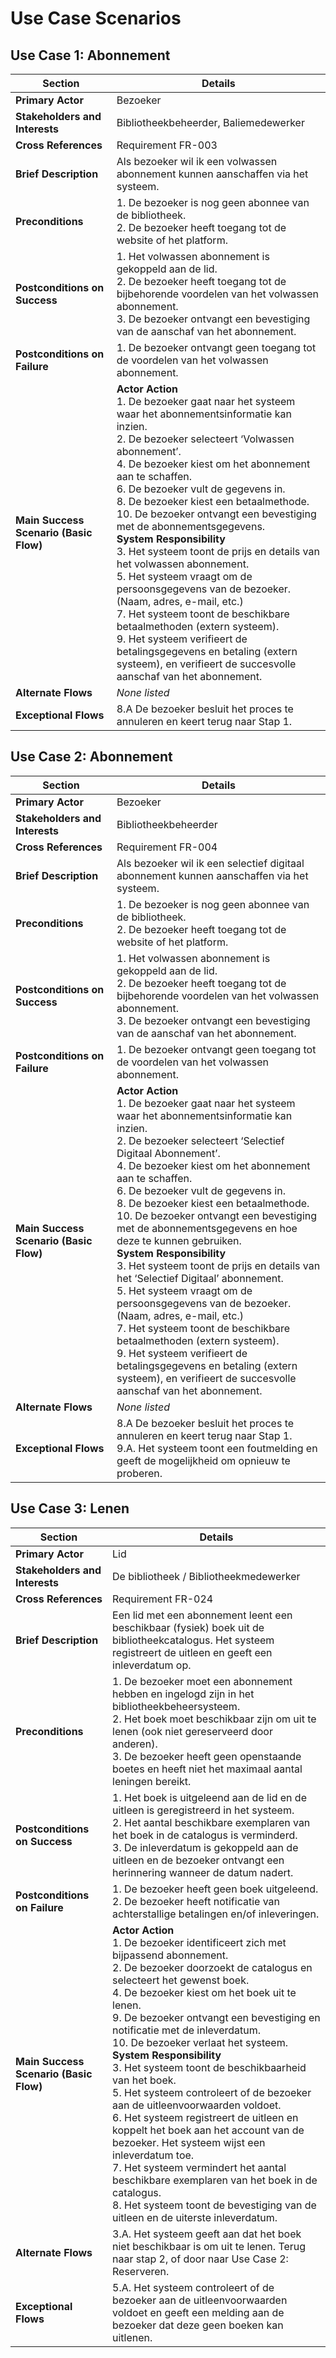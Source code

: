 # Use Case Scenarios
## Use Case 1: Abonnement

| **Section**               | **Details**                                                                                                                                           |
|---------------------------|-------------------------------------------------------------------------------------------------------------------------------------------------------|
| **Primary Actor**          | Bezoeker                                                                                                                                              |
| **Stakeholders and Interests** | Bibliotheekbeheerder, Baliemedewerker                                                                                                                  |
| **Cross References**       | Requirement FR-003                                                                                                                                   |
| **Brief Description**      | Als bezoeker wil ik een volwassen abonnement kunnen aanschaffen via het systeem.                                                                      |
| **Preconditions**          | 1. De bezoeker is nog geen abonnee van de bibliotheek.<br>2. De bezoeker heeft toegang tot de website of het platform.                                |
| **Postconditions on Success** | 1. Het volwassen abonnement is gekoppeld aan de lid.<br>2. De bezoeker heeft toegang tot de bijbehorende voordelen van het volwassen abonnement.<br>3. De bezoeker ontvangt een bevestiging van de aanschaf van het abonnement. |
| **Postconditions on Failure** | 1. De bezoeker ontvangt geen toegang tot de voordelen van het volwassen abonnement.                                                                |
| **Main Success Scenario (Basic Flow)** | **Actor Action**<br>1. De bezoeker gaat naar het systeem waar het abonnementsinformatie kan inzien.<br>2. De bezoeker selecteert ‘Volwassen abonnement’.<br>4. De bezoeker kiest om het abonnement aan te schaffen.<br>6. De bezoeker vult de gegevens in.<br>8. De bezoeker kiest een betaalmethode.<br>10. De bezoeker ontvangt een bevestiging met de abonnementsgegevens.<br> **System Responsibility**<br>3. Het systeem toont de prijs en details van het volwassen abonnement.<br>5. Het systeem vraagt om de persoonsgegevens van de bezoeker. (Naam, adres, e-mail, etc.)<br>7. Het systeem toont de beschikbare betaalmethoden (extern systeem).<br>9. Het systeem verifieert de betalingsgegevens en betaling (extern systeem), en verifieert de succesvolle aanschaf van het abonnement. |
| **Alternate Flows**        | *None listed*                                                                                                                                         |
| **Exceptional Flows**      | 8.A De bezoeker besluit het proces te annuleren en keert terug naar Stap 1.                                                                          |

## Use Case 2: Abonnement
| **Section**               | **Details**                                                                                                                                           |
|---------------------------|-------------------------------------------------------------------------------------------------------------------------------------------------------|
| **Primary Actor**          | Bezoeker                                                                                                                                              |
| **Stakeholders and Interests** | Bibliotheekbeheerder                                                                                                                                   |
| **Cross References**       | Requirement FR-004                                                                                                                                   |
| **Brief Description**      | Als bezoeker wil ik een selectief digitaal abonnement kunnen aanschaffen via het systeem.                                                             |
| **Preconditions**          | 1. De bezoeker is nog geen abonnee van de bibliotheek.<br>2. De bezoeker heeft toegang tot de website of het platform.                                |
| **Postconditions on Success** | 1. Het volwassen abonnement is gekoppeld aan de lid.<br>2. De bezoeker heeft toegang tot de bijbehorende voordelen van het volwassen abonnement.<br>3. De bezoeker ontvangt een bevestiging van de aanschaf van het abonnement. |
| **Postconditions on Failure** | 1. De bezoeker ontvangt geen toegang tot de voordelen van het volwassen abonnement.                                                                |
| **Main Success Scenario (Basic Flow)** | **Actor Action**<br>1. De bezoeker gaat naar het systeem waar het abonnementsinformatie kan inzien.<br>2. De bezoeker selecteert ‘Selectief Digitaal Abonnement’.<br>4. De bezoeker kiest om het abonnement aan te schaffen.<br>6. De bezoeker vult de gegevens in.<br>8. De bezoeker kiest een betaalmethode.<br>10. De bezoeker ontvangt een bevestiging met de abonnementsgegevens en hoe deze te kunnen gebruiken.<br> **System Responsibility**<br>3. Het systeem toont de prijs en details van het ‘Selectief Digitaal’ abonnement.<br>5. Het systeem vraagt om de persoonsgegevens van de bezoeker. (Naam, adres, e-mail, etc.)<br>7. Het systeem toont de beschikbare betaalmethoden (extern systeem).<br>9. Het systeem verifieert de betalingsgegevens en betaling (extern systeem), en verifieert de succesvolle aanschaf van het abonnement. |
| **Alternate Flows**        | *None listed*                                                                                                                                         |
| **Exceptional Flows**      | 8.A De bezoeker besluit het proces te annuleren en keert terug naar Stap 1.<br>9.A. Het systeem toont een foutmelding en geeft de mogelijkheid om opnieuw te proberen. |


## Use Case 3: Lenen

| **Section**               | **Details**                                                                                                                                                       |
|---------------------------|-------------------------------------------------------------------------------------------------------------------------------------------------------------------|
| **Primary Actor**          | Lid                                                                                                                                                               |
| **Stakeholders and Interests** | De bibliotheek / Bibliotheekmedewerker                                                                                                                            |
| **Cross References**       | Requirement FR-024                                                                                                                                               |
| **Brief Description**      | Een lid met een abonnement leent een beschikbaar (fysiek) boek uit de bibliotheekcatalogus. Het systeem registreert de uitleen en geeft een inleverdatum op.       |
| **Preconditions**          | 1. De bezoeker moet een abonnement hebben en ingelogd zijn in het bibliotheekbeheersysteem.<br>2. Het boek moet beschikbaar zijn om uit te lenen (ook niet gereserveerd door anderen).<br>3. De bezoeker heeft geen openstaande boetes en heeft niet het maximaal aantal leningen bereikt. |
| **Postconditions on Success** | 1. Het boek is uitgeleend aan de lid en de uitleen is geregistreerd in het systeem.<br>2. Het aantal beschikbare exemplaren van het boek in de catalogus is verminderd.<br>3. De inleverdatum is gekoppeld aan de uitleen en de bezoeker ontvangt een herinnering wanneer de datum nadert. |
| **Postconditions on Failure** | 1. De bezoeker heeft geen boek uitgeleend.<br>2. De bezoeker heeft notificatie van achterstallige betalingen en/of inleveringen.                                 |
| **Main Success Scenario (Basic Flow)** | **Actor Action**<br>1. De bezoeker identificeert zich met bijpassend abonnement.<br>2. De bezoeker doorzoekt de catalogus en selecteert het gewenst boek.<br>4. De bezoeker kiest om het boek uit te lenen.<br>9. De bezoeker ontvangt een bevestiging en notificatie met de inleverdatum.<br>10. De bezoeker verlaat het systeem.<br> **System Responsibility**<br>3. Het systeem toont de beschikbaarheid van het boek.<br>5. Het systeem controleert of de bezoeker aan de uitleenvoorwaarden voldoet.<br>6. Het systeem registreert de uitleen en koppelt het boek aan het account van de bezoeker. Het systeem wijst een inleverdatum toe.<br>7. Het systeem vermindert het aantal beschikbare exemplaren van het boek in de catalogus.<br>8. Het systeem toont de bevestiging van de uitleen en de uiterste inleverdatum. |
| **Alternate Flows**        | 3.A. Het systeem geeft aan dat het boek niet beschikbaar is om uit te lenen. Terug naar stap 2, of door naar Use Case 2: Reserveren.                               |
| **Exceptional Flows**      | 5.A. Het systeem controleert of de bezoeker aan de uitleenvoorwaarden voldoet en geeft een melding aan de bezoeker dat deze geen boeken kan uitlenen.              |
